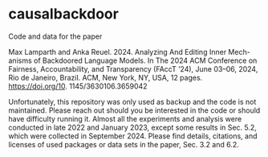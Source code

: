# causalbackdoor

Code and data for the paper 

Max Lamparth and Anka Reuel. 2024. Analyzing And Editing Inner Mech- anisms of Backdoored Language Models. In The 2024 ACM Conference on Fairness, Accountability, and Transparency (FAccT ’24), June 03–06, 2024, Rio de Janeiro, Brazil. ACM, New York, NY, USA, 12 pages. https://doi.org/10. 1145/3630106.3659042

Unfortunately, this repository was only used as backup and the code is not maintained. Please reach out should you be interested in the code or should have difficulty running it.
Almost all the experiments and analysis were conducted in late 2022 and January 2023, except some results in Sec. 5.2, which were collected in September 2024. 
Please find details, citations, and licenses of used packages or data sets in the paper, Sec. 3.2 and 6.2.